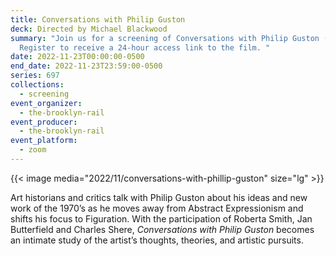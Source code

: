 ```yaml
---
title: Conversations with Philip Guston
deck: Directed by Michael Blackwood
summary: "Join us for a screening of Conversations with Philip Guston (2003).
  Register to receive a 24-hour access link to the film. "
date: 2022-11-23T00:00:00-0500
end_date: 2022-11-23T23:59:00-0500
series: 697
collections:
  - screening
event_organizer:
  - the-brooklyn-rail
event_producer:
  - the-brooklyn-rail
event_platform:
  - zoom
---
```

{{< image media="2022/11/conversations-with-phillip-guston" size="lg" >}}

Art historians and critics talk with Philip Guston about his ideas and new work of the 1970’s as he moves away from Abstract Expressionism and shifts his focus to Figuration. With the participation of Roberta Smith, Jan Butterfield and Charles Shere, *Conversations with Philip Guston* becomes an intimate study of the artist’s thoughts, theories, and artistic pursuits.
